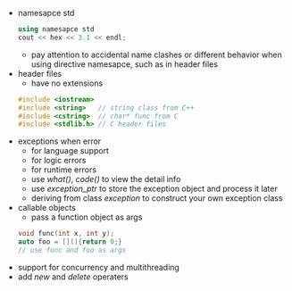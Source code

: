 + namesapce std
  ```cpp
  using namesapce std
  cout << hex << 3.1 << endl;
  ```
  + pay attention to accidental name clashes or different behavior when using directive namesapce, such as in header files
+ header files
  + have no extensions
  ```cpp
  #include <iostream>
  #include <string>   // string class from C++
  #include <cstring>  // char* func from C
  #include <stdlib.h> // C header files
  ```
+ exceptions when error
  + for language support
  + for logic errors
  + for runtime errors     
  + use *what()*, *code()* to view the detail info
  + use *exception_ptr* to store the exception object and process it later
  + deriving from class *exception* to construct your own exception class
+ callable objects
  + pass a function object as args
  ```cpp
  void func(int x, int y);
  auto foo = [](){return 0;}
  // use func and foo as args
  ```
+ support for concurrency and multithreading
+ add *new* and *delete* operaters

